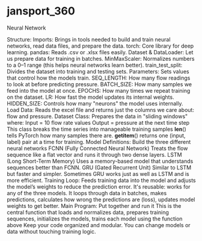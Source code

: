 # jansport_360
Neural Network

Structure:
Imports: Brings in tools needed to build and train neural networks, read data files, and prepare the data.
torch: Core library for deep learning.
pandas: Reads .csv or .xlsx files easily.
Dataset & DataLoader: Let us prepare data for training in batches.
MinMaxScaler: Normalizes numbers to a 0–1 range (this helps neural networks learn better).
train_test_split: Divides the dataset into training and testing sets.
Parameters: Sets values that control how the models train.
SEQ_LENGTH: How many flow readings to look at before predicting pressure.
BATCH_SIZE: How many samples we feed into the model at once.
EPOCHS: How many times we repeat training on the dataset.
LR: How fast the model updates its internal weights.
HIDDEN_SIZE: Controls how many "neurons" the model uses internally.
Load Data: Reads the excel file and returns just the columns we care about: flow and pressure.
Dataset Class: Prepares the data in "sliding windows" where:
Input = 10 flow rate values
Output = pressure at the next time step
This class breaks the time series into manageable training samples
__len__() tells PyTorch how many samples there are.
__getitem__() returns one (input, label) pair at a time for training.
Model Definitions: Build the three different neural networks
FCNN (Fully Connected Neural Network)
Treats the flow sequence like a flat vector and runs it through two dense layers.
LSTM (Long Short-Term Memory)
Uses a memory-based model that understands sequences better than FCNN.
GRU (Gated Recurrent Unit)
Similar to LSTM but faster and simpler.
Sometimes GRU works just as well as LSTM and is more efficient.
Training Loop: Feeds training data into the model and adjusts the model’s weights to reduce the prediction error.
It's reusable: works for any of the three models.
It loops through data in batches, makes predictions, calculates how wrong the predictions are (loss), updates model weights to get better.
Main Program: Put together and run it 
This is the central function that loads and normalizes data, prepares training sequences, initializes the models, trains each model using the function above
Keep your code organized and modular.
You can change models or data without touching training logic.

